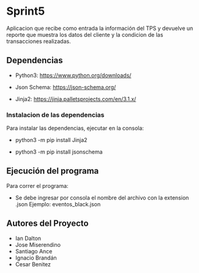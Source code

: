 # Sprint5

Aplicacion que recibe como entrada la información del TPS y devuelve un reporte que muestra los datos del cliente y la condicion de las transacciones realizadas.

## Dependencias

- Python3: https://www.python.org/downloads/

- Json Schema: https://json-schema.org/

- Jinja2: https://jinja.palletsprojects.com/en/3.1.x/

### Instalacion de las dependencias

Para instalar las dependencias, ejecutar en la consola:

- python3 -m pip install Jinja2

- python3 -m pip install jsonschema


## Ejecución del programa

Para correr el programa:

-  Se debe ingresar por consola el nombre del archivo con la extension .json 
    Ejemplo: eventos_black.json

## Autores del Proyecto

- Ian Dalton
- Jose Miserendino
- Santiago Ance
- Ignacio Brandán
- Cesar Benitez

